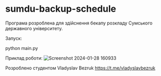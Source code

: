 # sumdu-backup-schedule

Програма розроблена для здійснення бекапу розкладу Сумського державного університету.

Запуск:

python main.py

Приклад роботи:
![Screenshot 2024-01-28 160933](https://github.com/vladyslavbezruk/sumdu-backup-schedule/assets/74797249/2ebb718f-228d-41db-bf8e-9203c66365fc)

Розроблено студентом Vladyslav Bezruk 
https://t.me/vladyslavbezruk
